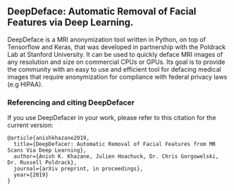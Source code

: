 ## DeepDeface: Automatic Removal of Facial Features via Deep Learning.
  
DeepDeface is a MRI anonymization tool written in Python, on top of Tensorflow and Keras, that was developed in partnership with the Poldrack Lab at Stanford University. It can be used to quickly deface MRI images of any resolution and size on commercial CPUs or GPUs. Its goal is to provide the community with an easy to use and efficient tool for defacing medical images that require anonymization for compliance with federal privacy laws (e.g HIPAA). 

### Referencing and citing DeepDefacer
If you use DeepDefacer in your work, please refer to this citation for the current version:

```
@article{anishkhazane2019,
  title={DeepDefacer: Automatic Removal of Facial Features from MR Scans Via Deep Learning},
  author={Anish K. Khazane, Julien Hoachuck, Dr. Chris Gorgowelski, Dr. Russell Poldrack},
  journal={arXiv preprint, in proceedings},
  year={2019}
}
```
